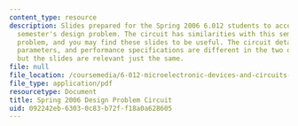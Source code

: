 ```yaml
---
content_type: resource
description: Slides prepared for the Spring 2006 6.012 students to accompany that
  semester's design problem. The circuit has similarities with this semester's design
  problem, and you may find these slides to be useful. The circuit details, device
  parameters, and performance specifications are different in the two design problems,
  but the slides are relevant just the same.
file: null
file_location: /coursemedia/6-012-microelectronic-devices-and-circuits-fall-2009/092242eb63030c83b72ff18a0a628605_MIT6_012F09_design_s06.pdf
file_type: application/pdf
resourcetype: Document
title: Spring 2006 Design Problem Circuit
uid: 092242eb-6303-0c83-b72f-f18a0a628605
---
```

